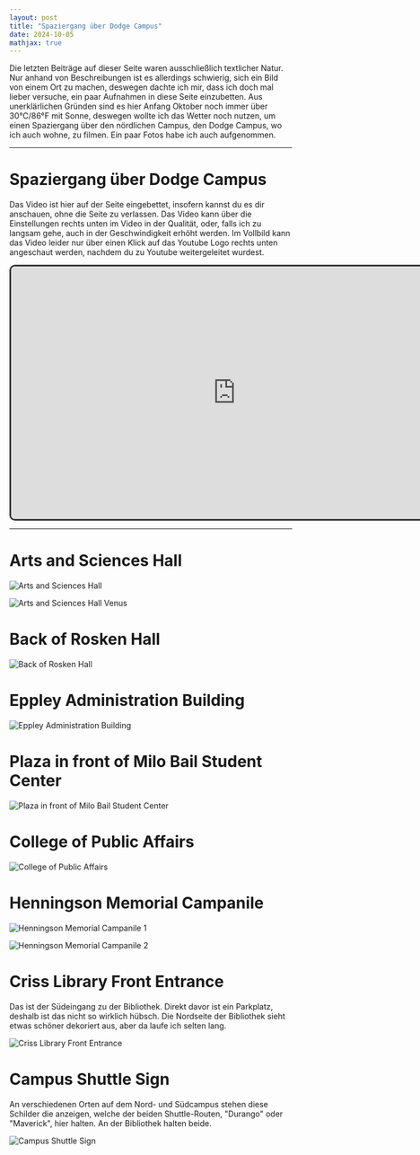 ```yaml
---
layout: post
title: "Spaziergang über Dodge Campus"
date: 2024-10-05
mathjax: true
---
```


Die letzten Beiträge auf dieser Seite waren ausschließlich textlicher Natur. Nur anhand von Beschreibungen ist es allerdings schwierig, sich ein Bild von einem Ort zu machen, deswegen dachte ich mir, dass ich doch mal lieber versuche, ein paar Aufnahmen in diese Seite einzubetten. Aus unerklärlichen Gründen sind es hier Anfang Oktober noch immer über 30°C/86°F mit Sonne, deswegen wollte ich das Wetter noch nutzen, um einen Spaziergang über den nördlichen Campus, den Dodge Campus, wo ich auch wohne, zu filmen. Ein paar Fotos habe ich auch aufgenommen.

*** 
# Spaziergang über Dodge Campus

Das Video ist hier auf der Seite eingebettet, insofern kannst du es dir anschauen, ohne die Seite zu verlassen. Das Video kann über die Einstellungen rechts unten im Video in der Qualität, oder, falls ich zu langsam gehe, auch in der Geschwindigkeit erhöht werden. Im Vollbild kann das Video leider nur über einen Klick auf das Youtube Logo rechts unten angeschaut werden, nachdem du zu Youtube weitergeleitet wurdest.

<center>
 <iframe src="https://www.youtube.com/embed/v4S6t9SF82c?mute=1" width=800 height=450 style="border:3px solid #333333;border-radius:10px"></iframe>
</center>

***
# Arts and Sciences Hall

![Arts and Sciences Hall](/assets/pictures/spaziergangdodge/arts_and_sciences_hall.JPG)

![Arts and Sciences Hall Venus](/assets/pictures/spaziergangdodge/arts_and_sciences_venus.JPG)

# Back of Rosken Hall

![Back of Rosken Hall](/assets/pictures/spaziergangdodge/rosken_hall.JPG)

# Eppley Administration Building

![Eppley Administration Building](/assets/pictures/spaziergangdodge/eppley_admin.JPG)

# Plaza in front of Milo Bail Student Center

![Plaza in front of Milo Bail Student Center](/assets/pictures/spaziergangdodge/front_milo_bail.JPG)

# College of Public Affairs

![College of Public Affairs](/assets/pictures/spaziergangdodge/public_affairs.JPG)

# Henningson Memorial Campanile

![Henningson Memorial Campanile 1](/assets/pictures/spaziergangdodge/clock_tower_1.JPG)

![Henningson Memorial Campanile 2](/assets/pictures/spaziergangdodge/clock_tower_2.JPG)

# Criss Library Front Entrance

Das ist der Südeingang zu der Bibliothek. Direkt davor ist ein Parkplatz, deshalb ist das nicht so wirklich hübsch. Die Nordseite der Bibliothek sieht etwas schöner dekoriert aus, aber da laufe ich selten lang.

![Criss Library Front Entrance](/assets/pictures/spaziergangdodge/criss_library.JPG)

# Campus Shuttle Sign

An verschiedenen Orten auf dem Nord- und Südcampus stehen diese Schilder die anzeigen, welche der beiden Shuttle-Routen, "Durango" oder "Maverick", hier halten. An der Bibliothek halten beide.

![Campus Shuttle Sign](/assets/pictures/spaziergangdodge/shuttle_sign.JPG)
